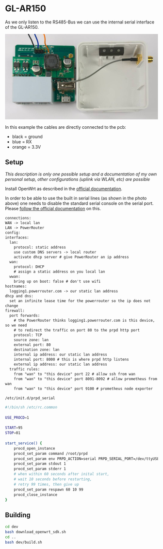 # GL-AR150

As we only listen to the RS485-Bus we can use the internal serial interface of the GL-AR150.

![prpd connection to gl ar150](doc/connection-gl-ar150.jpg)

In this example the cables are directly connected to the pcb:

* black = ground
* blue = RX
* orange = 3.3V


## Setup

*This description is only one possible setup and a documentation of my own
personal setup, other configurations (uplink via WLAN, etc) are possible*

Install OpenWrt as described in the [official
documentation](https://openwrt.org/toh/gl.inet/gl-ar150).

In order to be able to use the built in serial lines (as shown in the photo
above) one needs to disable the standard serial console on the serial port.
Please [follow the official
documentation](https://openwrt.org/docs/guide-user/hardware/terminate.console.on.serial)
on this.

```
connections:
WAN -> local lan
LAN -> PowerRouter
config:
interfaces:
  lan:
    protocol: static address
    use custom DNS servers -> local router
    activate dhcp server # give PowerRouter an ip address
  wan:
    protocol: DHCP
    # assign a static address on you local lan
  wwan:
    bring up on boot: false # don't use wifi
hostnames:
  logging1.powerrouter.com -> our static lan address
dhcp and dns:
  set an infinite lease time for the powerrouter so the ip does not change
firewall:
  port forwards:
    # the PowerRouter thinks logging1.powerrouter.com is this device, so we need
    # to redirect the traffic on port 80 to the prpd http port
    protocol: TCP
    source zone: lan
    external port: 80
    destination zone: lan
    internal ip address: our static lan address
    internal port: 8000 # this is where prpd http listens
    external ip address: our static lan address
  traffic rules:
    from "wan" to "this device" port 22 # allow ssh from wan
    from "wan" to "this device" port 8091-8092 # allow prometheus from wan
    from "wan" to "this device" port 9100 # prometheus node exporter
```

`/etc/init.d/prpd_serial`

``` bash
#!/bin/sh /etc/rc.common

USE_PROCD=1

START=95
STOP=01

start_service() {
    procd_open_instance
    procd_set_param command /root/prpd
    procd_set_param env PRPD_ACTION=serial PRPD_SERIAL_PORT=/dev/ttyUSB0 PRPD_OUTPUT_HASS_MQTT_URI=tcp://mqtt-broker.local:1883/ PRPD_OUTPUT_HASS_ACTIVE=1 PRPD_OUTPUT_PROM_ACTIVE=1 PRPD_OUTPUT_PROM_PORT=8092
    procd_set_param stdout 1
    procd_set_param stderr 1
    # when within 60 seconds after inital start,
    # wait 10 seconds before restarting,
    # retry 99 times, then give up
    procd_set_param respawn 60 10 99
    procd_close_instance
}
```


## Building

```bash
cd dev
bash download_openwrt_sdk.sh
cd ..
bash dev/build.sh
```
